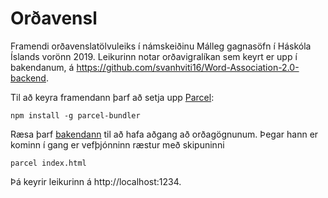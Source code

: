 # Orðavensl

Framendi orðavenslatölvuleiks í námskeiðinu Málleg gagnasöfn í Háskóla Íslands vorönn 2019. Leikurinn notar orðavigralíkan sem keyrt er upp í bakendanum, á https://github.com/svanhviti16/Word-Association-2.0-backend.

Til að keyra framendann þarf að setja upp [Parcel](https://parceljs.org/): 

```npm install -g parcel-bundler```

Ræsa þarf [bakendann](https://github.com/svanhviti16/Word-Association-2.0-backend) til að hafa aðgang að orðagögnunum. 
Þegar hann er kominn í gang er vefþjónninn ræstur með skipuninni 

```parcel index.html```

Þá keyrir leikurinn á http://localhost:1234.


